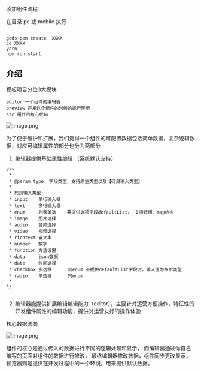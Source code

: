 添加组件流程

在目录 pc 或 mobile  执行
```shell

gods-pen create  XXXX
cd XXXX 
yarn
npm run start
```



## 介绍
模板项目分位3大模块

```
editor 一个组件的编辑器
preview 开发这个组件的时候的运行环境
src 组件的核心代码

```

![image.png](https://ymm-maliang.oss-cn-hangzhou.aliyuncs.com/ymm-maliang/godspenshop/YGZv9U_1583984525058.png)

为了便于维护和扩展，我们觉得一个组件的可配置数据包括简单数据，复杂逻辑数据，对应可编辑属性的部分也分为两部分

1. 编辑器提供基础属性编辑 （系统默认支持）
```
/**
 * 
 * @param type: 字段类型，支持原生类型以及【码良输入类型】
 * 
 * 码良输入类型: 
 * input    单行输入框
 * text     多行输入框
 * enum     列表单选    需提供选项字段defaultList， 支持数组、map结构
 * image    图片选择
 * audio    音频选择
 * video    视频选择
 * richtext 富文本 
 * number   数字
 * function 方法设置
 * data     json数据
 * date     时间选择
 * checkbox 多选框      同enum 不提供defaultList字段时，输入值为布尔类型
 * radio    单选框      同enum
 * 
*/


```
2. 编辑器能提供扩展编辑编辑能力（editor），主要针对运营方便操作，特征性的开发组件属性的编辑功能，提供对运营友好的操作体验



核心数据流向

![image.png](https://ymm-maliang.oss-cn-hangzhou.aliyuncs.com/ymm-maliang/godspenshop/QPSfKg_1583462402051.png)

组件的核心是通过传入的数据进行不同的逻辑处理和显示， 而编辑器通过你自己编写的页面对组件的数据进行修改， 最终编辑器修改数据，组件同步更改显示，预览器则是提供在开发过程中的一个环境，用来提供默认数据。


